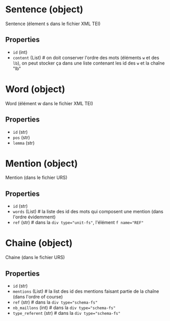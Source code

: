 # Sentence (object)
Sentence (élement s dans le fichier XML TEI)

## Properties
 - `id` (int)
 - `content` (List) # on doit conserver l'ordre des mots (éléments `w` et des `lb`), on peut stocker ça dans une liste contenant les id des `w` et la chaîne "lb" 


# Word (object)
Word (élément w dans le fichier XML TEI)

## Properties
 - `id` (str)
 - `pos` (str)
 - `lemma` (str)


# Mention (object)
Mention (dans le fichier URS)

## Properties
 - `id` (str)
 - `words` (List) # la liste des id des mots qui composent une mention (dans l'ordre évidemment)
 - `ref` (str) # dans la `div type="unit-fs"`, l'élément `f name="REF"`

# Chaine (object)
Chaine (dans le fichier URS)

## Properties
 - `id` (str)
 - `mentions` (List) # la list des id des mentions faisant partie de la chaîne (dans l'ordre of course)
 - `ref` (str) # dans la `div type="schema-fs"`
 - `nb_maillons` (int) # dans la `div type="schema-fs"`
 - `type_referent` (str) # dans la `div type="schema-fs"`